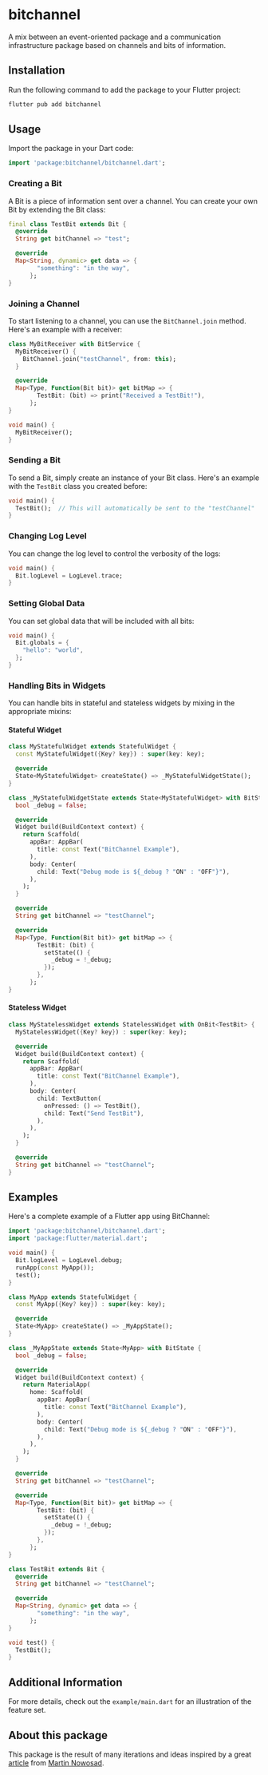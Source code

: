 # bitchannel
A mix between an event-oriented package and a communication infrastructure package based on channels and bits of information.

## Installation
Run the following command to add the package to your Flutter project:
```bash
flutter pub add bitchannel
```

## Usage
Import the package in your Dart code:
```dart
import 'package:bitchannel/bitchannel.dart';
```

### Creating a Bit
A Bit is a piece of information sent over a channel. You can create your own Bit by extending the Bit class:

```dart
final class TestBit extends Bit {
  @override
  String get bitChannel => "test";

  @override
  Map<String, dynamic> get data => {
        "something": "in the way",
      };
}
```

### Joining a Channel
To start listening to a channel, you can use the `BitChannel.join` method. Here's an example with a receiver:
```dart
class MyBitReceiver with BitService {
  MyBitReceiver() {
    BitChannel.join("testChannel", from: this);
  }

  @override
  Map<Type, Function(Bit bit)> get bitMap => {
        TestBit: (bit) => print("Received a TestBit!"),
      };
}

void main() {
  MyBitReceiver();
}
```

### Sending a Bit
To send a Bit, simply create an instance of your Bit class.
Here's an example with the `TestBit` class you created before:
```dart
void main() {
  TestBit();  // This will automatically be sent to the "testChannel"
}
```

### Changing Log Level
You can change the log level to control the verbosity of the logs:
```dart
void main() {
  Bit.logLevel = LogLevel.trace;
}
```

### Setting Global Data
You can set global data that will be included with all bits:
```dart
void main() {
  Bit.globals = {
    "hello": "world",
  };
}
```

### Handling Bits in Widgets
You can handle bits in stateful and stateless widgets by mixing in the appropriate mixins:

#### Stateful Widget
```dart
class MyStatefulWidget extends StatefulWidget {
  const MyStatefulWidget({Key? key}) : super(key: key);

  @override
  State<MyStatefulWidget> createState() => _MyStatefulWidgetState();
}

class _MyStatefulWidgetState extends State<MyStatefulWidget> with BitState {
  bool _debug = false;

  @override
  Widget build(BuildContext context) {
    return Scaffold(
      appBar: AppBar(
        title: const Text("BitChannel Example"),
      ),
      body: Center(
        child: Text("Debug mode is ${_debug ? "ON" : "OFF"}"),
      ),
    );
  }

  @override
  String get bitChannel => "testChannel";

  @override
  Map<Type, Function(Bit bit)> get bitMap => {
        TestBit: (bit) {
          setState(() {
            _debug = !_debug;
          });
        },
      };
}
```

#### Stateless Widget
```dart
class MyStatelessWidget extends StatelessWidget with OnBit<TestBit> {
  MyStatelessWidget({Key? key}) : super(key: key);

  @override
  Widget build(BuildContext context) {
    return Scaffold(
      appBar: AppBar(
        title: const Text("BitChannel Example"),
      ),
      body: Center(
        child: TextButton(
          onPressed: () => TestBit(),
          child: Text("Send TestBit"),
        ),
      ),
    );
  }

  @override
  String get bitChannel => "testChannel";
}
```

## Examples
Here's a complete example of a Flutter app using BitChannel:
```dart
import 'package:bitchannel/bitchannel.dart';
import 'package:flutter/material.dart';

void main() {
  Bit.logLevel = LogLevel.debug;
  runApp(const MyApp());
  test();
}

class MyApp extends StatefulWidget {
  const MyApp({Key? key}) : super(key: key);

  @override
  State<MyApp> createState() => _MyAppState();
}

class _MyAppState extends State<MyApp> with BitState {
  bool _debug = false;

  @override
  Widget build(BuildContext context) {
    return MaterialApp(
      home: Scaffold(
        appBar: AppBar(
          title: const Text("BitChannel Example"),
        ),
        body: Center(
          child: Text("Debug mode is ${_debug ? "ON" : "OFF"}"),
        ),
      ),
    );
  }

  @override
  String get bitChannel => "testChannel";

  @override
  Map<Type, Function(Bit bit)> get bitMap => {
        TestBit: (bit) {
          setState(() {
            _debug = !_debug;
          });
        },
      };
}

class TestBit extends Bit {
  @override
  String get bitChannel => "testChannel";

  @override
  Map<String, dynamic> get data => {
        "something": "in the way",
      };
}

void test() {
  TestBit();
}
```

## Additional Information
For more details, check out the `example/main.dart` for an illustration of the feature set.

## About this package
This package is the result of many iterations and ideas inspired by a great [article](https://itnext.io/mvvm-in-flutter-from-scratch-17757b6433eb) from [Martin Nowosad](https://github.com/MrIceman).